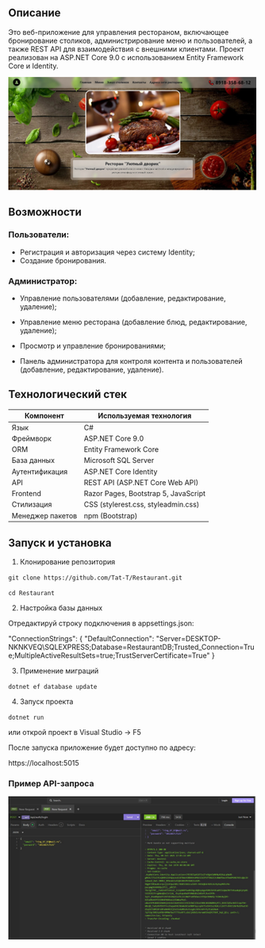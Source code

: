 ## Описание
Это веб-приложение для управления рестораном, включающее бронирование столиков, администрирование меню и пользователей, а также REST API для взаимодействия с внешними клиентами.
Проект реализован на ASP.NET Core 9.0 с использованием Entity Framework Core и Identity.

<img src="wwwroot/images/home_1.jpg" width="500">

## Возможности
### Пользователи:
- Регистрация и авторизация через систему Identity;
- Создание бронирования.
### Администратор:
- Управление пользователями (добавление, редактирование, удаление);

- Управление меню ресторана (добавление блюд, редактирование, удаление);

- Просмотр и управление бронированиями;

- Панель администратора для контроля контента и пользователей (добавление, редактирование, удаление).

## Технологический стек

| Компонент        | Используемая технология                         |
|------------------|--------------------------------------------------|
| Язык             | C#                                               |
| Фреймворк        | ASP.NET Core 9.0                                |
| ORM              | Entity Framework Core                           |
| База данных      | Microsoft SQL Server                            |
| Аутентификация   | ASP.NET Core Identity                           |
| API              | REST API (ASP.NET Core Web API)                 |
| Frontend         | Razor Pages, Bootstrap 5, JavaScript            |
| Стилизация       | CSS (stylerest.css, styleadmin.css)             |
| Менеджер пакетов | npm (Bootstrap)                                 |

## Запуск и установка

1. Клонирование репозитория

`git clone https://github.com/Tat-T/Restaurant.git`

`cd Restaurant`

2. Настройка базы данных

Отредактируй строку подключения в appsettings.json:

"ConnectionStrings": {
    "DefaultConnection": "Server=DESKTOP-NKNKVEQ\\SQLEXPRESS;Database=RestaurantDB;Trusted_Connection=True;MultipleActiveResultSets=true;TrustServerCertificate=True"
  }

3. Применение миграций

`dotnet ef database update`

4. Запуск проекта

`dotnet run`

или открой проект в Visual Studio → F5

После запуска приложение будет доступно по адресу:

https://localhost:5015

### Пример API-запроса

<img src="wwwroot/images/insomnia_2.jpg" width="500">
